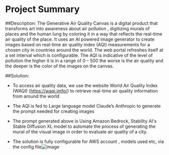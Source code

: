 # Project Summary

##Description:
The Generative Air Quality Canvas is a digital product that transforms art into awareness about air pollution , digitizing murals of places and the human lung by coloring it in a way that reflects the real-time air quality of the place. It uses an AI powered image generator to create images based on real-time air quality index (AQI) measurements for a chosen city in countries around the world. The web portal refreshes itself at a set interval which is configurable. The AQI is indicative of the level of pollution the higher it is in a range of 0 – 500 the worse is the air quality and the deeper is the color of the images on the canvas.


##Solution:
* To access air quality data, we use the website World Air Quality Index (WAQI) (https://waqi.imfo/) to retrieve real-time air quality information from around the world

* The AQI is fed to Large language model Claude’s Anthropic to generate the prompt needed for creating images 

* The prompt generated above is Using Amazon Bedrock, Stability AI's Stable Diffusion XL model to automate the process of generating the mural of the visual image in order to evaluate air quality of a city.
* The solution is fully configurable for AWS account , models used etc, via the config file![image](https://github.com/nezach77/genaircanvas/assets/11321882/57f47742-af2f-4081-8f37-0cffa2daacdd)

